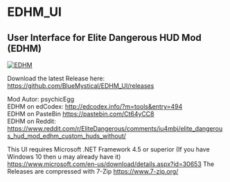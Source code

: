 # EDHM_UI
User Interface for Elite Dangerous HUD Mod (EDHM)
-------------------------------------------------------------------------------------------------------

<a href="#" target="_blank"><img src="https://i.ibb.co/tDt2Vr6/Screenshot-0009.jpg" alt="EDHM" border="0"></a>

Download the latest Release here:  https://github.com/BlueMystical/EDHM_UI/releases<br>


Mod Autor:        psychicEgg<br>
EDHM on edCodex:  http://edcodex.info/?m=tools&entry=494<br>
EDHM on PasteBin  https://pastebin.com/Ct64yCC8<br>
EDHM on Reddit:   https://www.reddit.com/r/EliteDangerous/comments/iu4mbj/elite_dangerous_hud_mod_edhm_custom_huds_without/

This UI requires Microsoft .NET Framework 4.5 or superior (If you have Windows 10 then u may already have it)<br>
https://www.microsoft.com/en-us/download/details.aspx?id=30653
The Releases are compressed with 7-Zip https://www.7-zip.org/<br>
